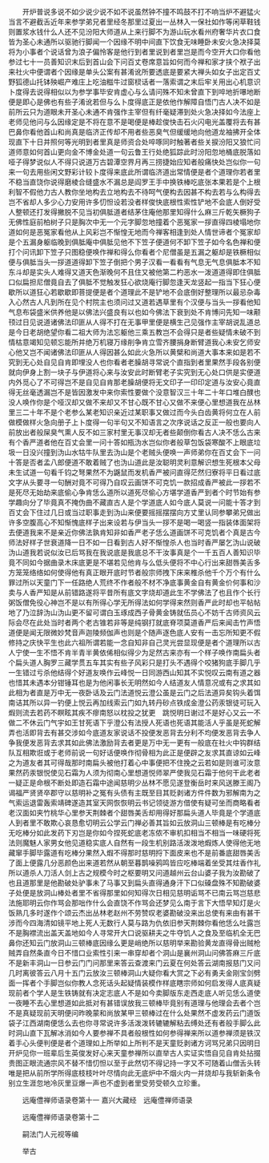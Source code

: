 <!-- { "loadSidebar": true } -->
　　开炉普说多说不如少说少说不如不说虽然钟不撞不鸣鼓不打不响当炉不避猛火当言不避截舌近年来参学弟兄者里经冬那里过夏出一丛林入一保社如作等闲草鞋钱则置浆水钱什么人还不见汾阳大师道从上来行脚不为游山玩水看州府奢华片衣口食皆为圣心未通所以驱驰行脚闻一个因缘不明中间直下饮食无味睡卧未安火急决择莫将为小事者个说话曾为浪子偏怜客是他行到者里说到者里岂是而今空开大口你看他参过七十一员善知识末后到首山会下问百丈卷席意旨如何而今禅和家才挟个袱子出来社火中便谓者个因缘是单头公案有甚淆讹所要透底是要紧大禅头如女子出定百丈野狐德山托钵殃崛产难庄上吃油糍牛过窗棂话者一落索谓之末后牢关用出心机意识卜度得去说得相似以为参学事毕安肯虚心与么请问殊不知未曾直下到啐地折嚗地断便是即心是佛也有些子淆讹若但与么卜度得底正是依他作解障自悟门古人决不如是前所云只为道眼未开圣心未通不肯强作主宰但有纤毫疑滞到处火急决择如今法座上老师见他问与么因缘定是不将在意不是喝便是棒趁俊快击石火闪电光盖覆将去有甚巴鼻你看他首山和尚真是临济正传却不用者些恶臭气但缓缓地向他道龙袖拂开全体现直下十日并照何等光明到者里真是师资合处啐啄同时触著者些关捩汾阳又狼忙问道师意如何首山更向金不博金处道一句云鲁王行处绝狐踪此时汾阳忽地桶底脱落如哑子得梦说似人不得只说道万古碧潭空界月再三捞捷始应知者般痛快处岂似你一句来一句去用些闲文野彩计较卜度得来底此所谓临济道出常情便是者个道理你若者里不稳当直饶你说得磨棱合缝盛水不漏总是阎罗王手中换铁棒吃底张本果若是个上根利智不假他力古人教你坐地构去立地构去不待呵气便构去因甚不构去若与么构得去岂不省却人多少心力安用许多忉怛设若没者样俊快底根性索性铲地不会底人倒好受人整顿还打发得撇脱不见当初俱胝道者结茅住庵他那里知得什么麻三斤乾矢橛狗子无佛性庭前柏树子只是胸次中无一个元字脚忽地撞着个恶冤家一拶直得四棱塌地你道如何是恶冤家看他从上风彩岂不惭惶无地而今禅客相逢到处人情世谛者个冤家却是个五漏身躯临晚到俱胝庵中俱胝见他不下笠子便道何不卸下笠子如今名色禅和便打个问讯卸下笠子只图稳便唤作禅和得么你看者个尼僧虽是五漏之躯却是铁橛相似便与俱胝当头一拶道道得卸下笠子倒把个男子汉看一看看有气息无气息俱胝本不知东斗却是实头人难得又道天色渐晚何不且住又被他第二杓恶水一泼道道得即住俱胝口似扁担尼僧竟自去了俱胝不觉触发狂心欲烧庵行脚忽逢天龙竖起一指当下狂心便歇所以道狂心若歇歇即菩提便是者个道理此不是铲地不会底倒好整理所以最忌杂毒入心然古人凡到所在见个村院主也须问过又道若遇草里有个汉便与当头一拶看他知气息布袋盛米供养他是以佛法兴盛良有以也如今佛法下衰到处不肯博问先知一味颟顸过日见说道诸佛法印匪从人得不打在无事甲里便是横生己见强作主宰胡说乱道总是今日老胡绝望你看二祖大师为法忘躯他三乘五教岂不会得只是者些疑情未破不到情枯意竭知见顿忘能所并绝万机寝万缘削争肯立雪齐腰捐身断臂道我心未安乞师安心他又岂不闻诸佛法印匪从人得因甚么如此火急所以黄檗和尚道大事本来如是若不究到无心处自见自肯即埋没人也你看者老臊胡寻常说个直指到者里果然手段各别便就向伊身上割一块子与伊道将心来与汝安此时断臂老子实究到无心处口供是实便道内外觅心了不可得岂不是自见自肯那老臊胡便将无文印子一印印定道与汝安心竟直得无丝毫透漏岂不是皆因激发中来你索性要做个没意智汉三十年二十年口堆白醭也没人唤作你是个哑汉却又做不来却又不甘心既不甘心又做不来便心里想道我在丛林里三二十年不是个老参么某老知识亲近过某职事又做过而今头白齿黄将何立在人前做模做样火急向册子上卜度得一句半句又不知语言之次序说话之反正一般也要向人前放出者般屎臭气熏人反不如三家村里无事汉却无者些颠倒你看古人决不恁么古来有个香严道者他在百丈会里一问十答如瓶沩水岂似你者般草包饭袋寒酸不上眼底垃圾一日没兴撞到沩山水牯牛队里去沩山是个老贼头便唤一声师弟你在百丈会下一问十答是否者孟八郎便道不敢着贼了也沩山道此是汝聪明灵利意解识想生死根本父母未生试道一句看千钧之弩果然不为鼷鼠而发机香严被问直得茫然归寮将平日看过底文字从头要寻一句酬对竟不可得乃自叹云画饼不可克饥一款招成香严被此一拶若不是死尽无始劫来底偷心争肯恁么道所以道死尽偷心方堪学道香严到者个时节始有参学趣向分了毕竟真不掩伪曲不藏直古人是个学道底人如今底人莫说一问能十答才到百丈会下住过几日或当过职事走到沩山来便要摇摇摆摆向方丈里认同参攀弟兄做出许多空腹高心不知惭愧底样子出来设若与伊当头一拶不是喝一喝竖一指装体面架将去便道我来不是亲近你佛法孰肯知非如香严老子恁么道画饼不可克饥者个真是古今师法好样子世衰道降一日不如一日看到古人好不惭惶杀人也当时香严屡乞沩山说破沩山道我若说似汝已后骂我在我说底是我底总不干汝事真是个一千五百人善知识毕竟不同如今据曲录木床底更是不堪若见他肯与么低头便将不中心行出来甜唇美舌多方笼笼络络如何使得他有真正眼开底时节者般宗师拽下床来椎杀他千个万个有什么罪过所以天童门下一任路绝人荒终不作者般不材不净底事黄金自有黄金价何事和沙卖与人香严知是从前错路遂将平昔所有底文字烧却道此生不学佛法了也且作个长行粥饭僧免役心神岂不是以有所得心学无所得法如何学得来然则香严此时却也平帖帖地了乃泣辞沩山沩山更不留可谓白玉琢成西子骨黄金铸就伍员心不妨千古师资风云际会尽在此处当时者两个老古锥若非等是纯钢打就底脊项莫道香严后来闻击竹声悟道便是闻无限微妙梵音声迦陵频伽声也则是个随声逐色底人安有一击忘所知更不假修持之庆快平生也此六祖所谓若能一念自知非自己灵光尝显现便是者个道理所以古人宁使一生不悟不肯半青半黄依俙相似得少为足然古来亦有一个样子唤作南扁头者个扁头道人胸罗三藏学贯五车其实有些子风彩只是打头不遇得个咬猪狗底手脚几乎一生错过亏杀他结得个好道友唤作云峰悦一日同游西山知其不实悦叹云南有道之器也惜其未遇本分钳锤耳也是为他闲事长无明然如今人结道友人情意况或有之求其如此相为者直是万中无一夜卧话及云门法道悦云澄公虽是云门之后法道异矣钩头着饵南诘其所以异一钓便上悦云再加线索云门如九转丹砂点铁成金澄公药汞银徒可玩入煆则流去若药不瞑眩其疾不瘳南怒以枕投之犹更　跳悦明日谢过不是好心又云一不做二不休云门气宇如王甘死语下乎澄公有法授人死语也死语其能活人乎虽是死蛇解弄也活即背去有甚交涉如今底道友家说话不投便发恶背去分利不均便发恶背去争人争我便发恶背去求其如此佛法激励背去者更是万中无一更有一般底在社火中钩群结队互相欺诳或于老师前说一句好话便唤作彻骨相为此正是便辟之友求其直谅如云峰之为道友者其可得哉那时南扁头被他打着心中事便把不住挽之云若如是则谁可汝意果然药汞银悦使见石霜为人须为彻南心里想道悦师翠严使我见石霜于他何干此老者一疑正是命根不断处即造石霜中途闻慈明少丛林不愿见遂登衡岳时来风送滕王阁乃谒福严贤贤卒郡守以慈明补之冤有头债有主既至目其贬剥诸方件件数为邪解南为之气索运退雷轰索靖碑遂造其室天网恢恢明云书记领徒游方借使有疑可坐而商略看者老汉面如夹竹桃华心里参天荆棘者个甜唇美舌却用得好那扁头道人毕竟是个学道底人到者里不敢欺心哀恳愈切明云公学云门禅必善其旨如云放洞山三顿棒是有吃棒分无吃棒分如此发药下刃岂是你如今捏死蛇底老冻侬不审机扣相当不相当一味硬将死法则魔魅人家男女他见道稳实底人自然有一段生机别路活泼泼地煆炼人使得他无地藏窜手脚毕露道有吃棒分果然入煆不得那时慈明捋下面皮来也不是前番底甜唇美舌了面上便露几分恶颜色出来道若然从朝至暮鹊噪鸦鸣皆应吃棒端着坐受其炷香作礼所以道杀人刀活人剑上古之规模今时之枢要明又问道越州云台山婆子我为汝勘破了也且道那里是他勘破处驴事未了马事又到扁头直得通身汗下口似磉盘殊不知勘破婆子处便是放洞山棒处者里不省得那里如何知得次日相见慈明诟骂不已南云骂岂慈悲法施耶明云你作骂会那咄作什么会直饶不作骂会还梦见么南于言下大悟早知灯是火饭熟几多时遂作个颂云杰出丛林老赵州不劳赞叹老婆勘破没来出总使有来由有甚干涉而今四海清如镜平地上死人无数行人莫与路为仇依旧参天荆棘你看他恁么吐露岂不是胸襟流出盖天盖地如今人寻常开大口说驱耕夫之牛夺饥人之食及至临机全无巴鼻你还知云门放洞山三顿棒底因缘么更是峭绝所以慈明举来勘验黄龙直得骨出贼枪贼弄自然条直今日不惜口业索性引来一串穿却者个洞山是襄州洞山问佛答麻三斤底不是新丰洞山一日参云门门问那里来答云查渡来门云夏在何处答云湖南报慈门又问几时离彼答云八月十五门云放汝三顿棒洞山大疑你看大赏之下必有勇夫金刚宝剑劈面一挥者个手脚岂似你教人念死话头起疑情装模作样底瞎宗师如何启发得人底真疑现前者个学人是生铁铸就有决定志底人不是如今卖脚版东走西走底人听见恁么道使一夜睡不去心里想道如此抵对有甚错误放我三顿棒毕竟别有道理与他理会去者个岂不是真疑现前天明便问昨晚蒙和尚放某甲三顿棒过在什么处果然不虚发药云门道饭袋子江西湖南便恁么去也你寻常说许多活泼泼转辘辘解粘去缚处还有者般手脚么此时洞山直下瓦解冰消如今人要参禅不具者般根性如何参得禅来所以道参禅须是铁汉着手心头便判便是者个道理如上所举如上所判不是天童贬剥诸方诃骂兄弟只因明日开炉见你一班辈后生英俊发好心来天童参禅所以直举古人实证实悟自见自肯处拈掇贵图正眼流通宗风不替不惜忉怛以至于此然切不得记持一字又不可随着山僧舌头转唯是把从前所学所得底枝枝叶叶尽情向此无底炉中不烟火内一并烧却与我斩新条令别立生涯忽地冷灰里豆爆一声也不虚到者里受劳受顿久立珍重。

　　远庵僼禅师语录卷第十一
嘉兴大藏经　远庵僼禅师语录


　　远庵僼禅师语录卷第十二

　　嗣法门人元视等编

　　举古

